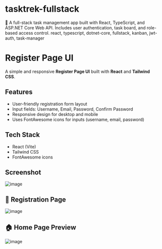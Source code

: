 # tasktrek-fullstack
🚀 A full-stack task management app built with React, TypeScript, and ASP.NET Core Web API. Includes user authentication, task board, and role-based access control.
react, typescript, dotnet-core, fullstack, kanban, jwt-auth, task-manager

# Register Page UI

A simple and responsive **Register Page UI** built with **React** and **Tailwind CSS**.

## Features

- User-friendly registration form layout
- Input fields: Username, Email, Password, Confirm Password
- Responsive design for desktop and mobile
- Uses FontAwesome icons for inputs (username, email, password)

## Tech Stack

- React (Vite)
- Tailwind CSS
- FontAwesome icons

## Screenshot
![image](https://github.com/user-attachments/assets/082af6aa-1308-43e8-82b3-cb92f5f89b69)

## 📝 Registration Page
![image](https://github.com/user-attachments/assets/6b1f216e-1b90-4095-a5c1-903516a4c749)


## 🏠 Home Page Preview

![image](https://github.com/user-attachments/assets/56642935-2c5e-4549-a26a-d4a48e47cfdb)


